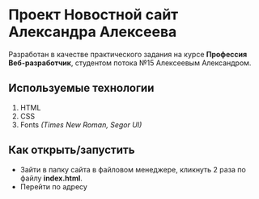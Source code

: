 # Проект Новостной сайт Александра Алексеева

Разработан в качестве практического задания на курсе **Профессия Веб-разработчик**, студентом потока №15 Алексеевым Александром.

## Используемые технологии

1. HTML
2. CSS 
3. Fonts *(Times New Roman, Segor UI)*

## Как открыть/запустить

* Зайти в папку сайта в файловом менеджере, кликнуть 2 раза по файлу **index.html**.
* Перейти по адресу []('https://mobacsell.github.io/task-6.11/')
